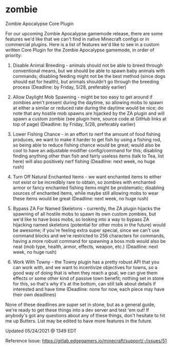 # zombie

Zombie Apocalypse Core Plugin

For our upcoming Zombie Apocalypse gamemode release, there are some features we'd like that we can't find in native Minecraft configs or in commercial plugins. Here is a list of features we'd like to see in a custom written Core Plugin for the Zombie Apocalypse gamemode, in order of priority:

1) Disable Animal Breeding - animals should not be able to breed through conventional means, but we should be able to spawn baby animals with commands; disabling feeding might not be the best method (since dogs should eat for health), but animals shouldn't go through the breeding process (Deadline: by Friday, 5/28, preferably earlier)

2) Allow Daylight Mob Spawning - might be too easy to get around if zombies aren't present during the daytime, so allowing mobs to spawn at either a similar or reduced rate during the daytime would be nice; do note that any hostile mob spawns are hijacked by the ZA plugin and will spawn a custom zombie (see plugin here, source code at GitHub links at top of page) (Deadline: by Friday, 5/28, preferably earlier)

3) Lower Fishing Chance - in an effort to nerf the amount of food fishing produces, we want to make it harder to get fish by using a fishing rod, so being able to reduce fishing chance would be great; would also be cool to have an adjustable modifier config/command for this; disabling finding anything other than fish and fairly useless items (talk to Tea, list here) will also positively nerf fishing (Deadline: next week, no huge rush)

4) Turn Off Natural Enchanted Items - we want enchanted items to either not exist or be incredibly rare to obtain, so zombies with enchanted armor or fancy enchanted fishing items might be problematic; disabling sources of enchanted items, while maybe still allowing mobs to wear these items would be great (Deadline: next week, no huge rush)

5) Bypass ZA For Named Skeletons - currently, the ZA plugin hijacks the spawning of all hostile mobs to spawn its own custom zombies, but we'd like to have boss mobs, so looking into a way to bypass ZA hijacking named skeletons (potential for other mobs in the future) would be awesome; if you're feeling extra super special, since we can't use command blocks and we're restricted to 256 characters for commands, having a more robust command for spawning a boss mob would also be neat (mob type, health, armor, effects, weapon, etc.) (Deadline: next week, no huge rush)

6) Work With Towny - the Towny plugin has a pretty robust API that you can work with, and we want to incentivize objectives for towns, so a good way of doing that is when they reach a goal, we can give them effects or some other kind of passive town benefit; nothing set in stone for this, so that's why it's at the bottom, can still talk about details if interested and have time (Deadline: none for now, each piece may have their own deadlines)

None of these deadlines are super set in stone, but as a general guide, we're ready to get these things into a dev server and test 'em out! If anybody's got any questions about any of these things, don't hesitate to hit me up Butters. List may be edited to have more features in the future.

Updated 05/24/2021 @ 1349 EDT

Reference Issue: https://gitlab.edgegamers.io/minecraft/support/-/issues/51
